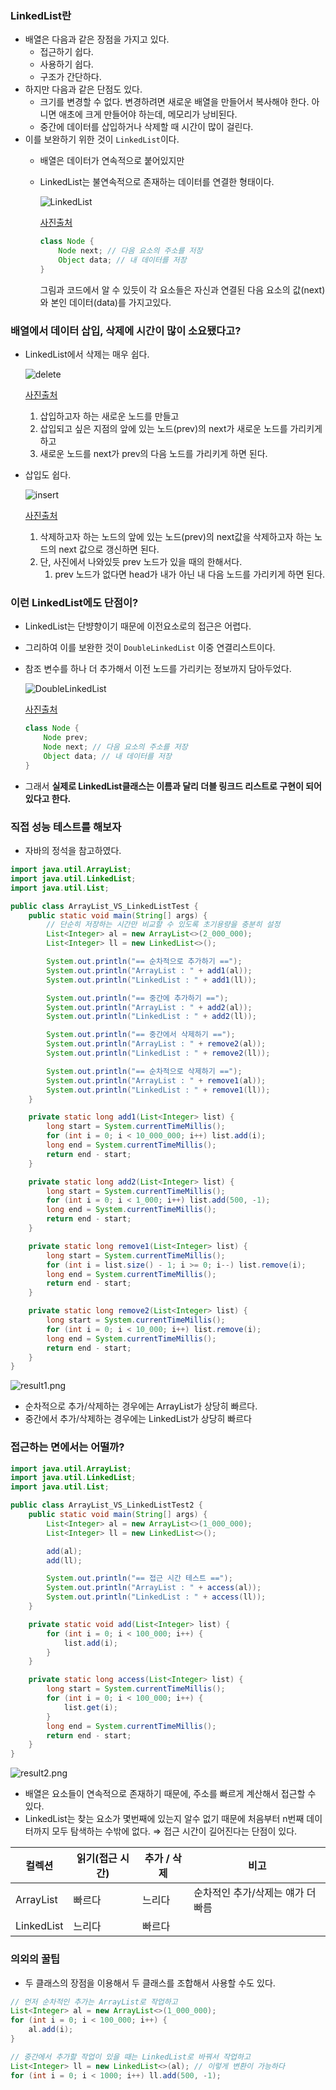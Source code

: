 ### LinkedList란

- 배열은 다음과 같은 장점을 가지고 있다.
    - 접근하기 쉽다.
    - 사용하기 쉽다.
    - 구조가 간단하다.
- 하지만 다음과 같은 단점도 있다.
    - 크기를 변경할 수 없다. 변경하려면 새로운 배열을 만들어서 복사해야 한다. 아니면 애초에 크게 만들어야 하는데, 메모리가 낭비된다.
    - 중간에 데이터를 삽입하거나 삭제할 때 시간이 많이 걸린다.
- 이를 보완하기 위한 것이 `LinkedList`이다.
    - 배열은 데이터가 연속적으로 붙어있지만
    - LinkedList는 불연속적으로 존재하는 데이터를 연결한 형태이다.

      ![LinkedList](../assets/LinkedList.png)

      [사진출처]([https://www.geeksforgeeks.org/what-is-linked-list/](https://www.geeksforgeeks.org/what-is-linked-list/))

        ```java
        class Node {
        	Node next; // 다음 요소의 주소를 저장
        	Object data; // 내 데이터를 저장
        }
        ```

      그림과 코드에서 알 수 있듯이 각 요소들은 자신과 연결된 다음 요소의 값(next)와 본인 데이터(data)를 가지고있다.


### 배열에서 데이터 삽입, 삭제에 시간이 많이 소요됐다고?

- LinkedList에서 삭제는 매우 쉽다.

  ![delete](../assets/delete.png)

  [사진출처]([http://dorson23.blogspot.com/2018/02/c-3-linkedlist.html](http://dorson23.blogspot.com/2018/02/c-3-linkedlist.html))

    1. 삽입하고자 하는 새로운 노드를 만들고
    2. 삽입되고 싶은 지점의 앞에 있는 노드(prev)의 next가 새로운 노드를 가리키게 하고
    3. 새로운 노드를 next가 prev의 다음 노드를 가리키게 하면 된다.
- 삽입도 쉽다.

  ![insert](../assets/insert.png)

  [사진출처]([http://dorson23.blogspot.com/2018/02/c-3-linkedlist.html](http://dorson23.blogspot.com/2018/02/c-3-linkedlist.html))

    1. 삭제하고자 하는 노드의 앞에 있는 노드(prev)의 next값을 삭제하고자 하는 노드의 next 값으로 갱신하면 된다.
    2. 단, 사진에서 나와있듯 prev 노드가 있을 때의 한해서다.
        1. prev 노드가 없다면 head가 내가 아닌 내 다음 노드를 가리키게 하면 된다.

### 이런 LinkedList에도 단점이?

- LinkedList는 단뱡향이기 때문에 이전요소로의 접근은 어렵다.
- 그리하여 이를 보완한 것이 `DoubleLinkedList` 이중 연결리스트이다.
- 참조 변수를 하나 더 추가해서 이전 노드를 가리키는 정보까지 담아두었다.

  ![DoubleLinkedList](../assets/DoubleLinkedList.png)

  [사진출처]([https://www.geeksforgeeks.org/what-is-linked-list/](https://www.geeksforgeeks.org/what-is-linked-list/))

    ```java
    class Node {
        Node prev;
        Node next; // 다음 요소의 주소를 저장
        Object data; // 내 데이터를 저장
    }
    ```

- 그래서 **실제로 LinkedList클래스는 이름과 달리 더블 링크드 리스트로 구현이 되어있다고 한다.**

### 직접 성능 테스트를 해보자

- 자바의 정석을 참고하였다.

```java
import java.util.ArrayList;
import java.util.LinkedList;
import java.util.List;

public class ArrayList_VS_LinkedListTest {
    public static void main(String[] args) {
        // 단순히 저장하는 시간만 비교할 수 있도록 초기용량을 충분히 설정
        List<Integer> al = new ArrayList<>(2_000_000);
        List<Integer> ll = new LinkedList<>();

        System.out.println("== 순차적으로 추가하기 ==");
        System.out.println("ArrayList : " + add1(al));
        System.out.println("LinkedList : " + add1(ll));

        System.out.println("== 중간에 추가하기 ==");
        System.out.println("ArrayList : " + add2(al));
        System.out.println("LinkedList : " + add2(ll));

        System.out.println("== 중간에서 삭제하기 ==");
        System.out.println("ArrayList : " + remove2(al));
        System.out.println("LinkedList : " + remove2(ll));

        System.out.println("== 순차적으로 삭제하기 ==");
        System.out.println("ArrayList : " + remove1(al));
        System.out.println("LinkedList : " + remove1(ll));
    }

    private static long add1(List<Integer> list) {
        long start = System.currentTimeMillis();
        for (int i = 0; i < 10_000_000; i++) list.add(i);
        long end = System.currentTimeMillis();
        return end - start;
    }

    private static long add2(List<Integer> list) {
        long start = System.currentTimeMillis();
        for (int i = 0; i < 1_000; i++) list.add(500, -1);
        long end = System.currentTimeMillis();
        return end - start;
    }

    private static long remove1(List<Integer> list) {
        long start = System.currentTimeMillis();
        for (int i = list.size() - 1; i >= 0; i--) list.remove(i);
        long end = System.currentTimeMillis();
        return end - start;
    }

    private static long remove2(List<Integer> list) {
        long start = System.currentTimeMillis();
        for (int i = 0; i < 10_000; i++) list.remove(i);
        long end = System.currentTimeMillis();
        return end - start;
    }
}
```

![result1.png](../assets/result1.png)

- 순차적으로 추가/삭제하는 경우에는 ArrayList가 상당히 빠르다.
- 중간에서 추가/삭제하는 경우에는 LinkedList가 상당히 빠르다

### 접근하는 면에서는 어떨까?

```java
import java.util.ArrayList;
import java.util.LinkedList;
import java.util.List;

public class ArrayList_VS_LinkedListTest2 {
    public static void main(String[] args) {
        List<Integer> al = new ArrayList<>(1_000_000);
        List<Integer> ll = new LinkedList<>();

        add(al);
        add(ll);

        System.out.println("== 접근 시간 테스트 ==");
        System.out.println("ArrayList : " + access(al));
        System.out.println("LinkedList : " + access(ll));
    }

    private static void add(List<Integer> list) {
        for (int i = 0; i < 100_000; i++) {
            list.add(i);
        }
    }

    private static long access(List<Integer> list) {
        long start = System.currentTimeMillis();
        for (int i = 0; i < 100_000; i++) {
            list.get(i);
        }
        long end = System.currentTimeMillis();
        return end - start;
    }
}
```

![result2.png](../assets/result2.png)

- 배열은 요소들이 연속적으로 존재하기 때문에, 주소를 빠르게 계산해서 접근할 수 있다.
- LinkedList는 찾는 요소가 몇번째에 있는지 알수 없기 때문에 처음부터 n번째 데이터까지 모두 탐색하는 수밖에 없다. ⇒ 접근 시간이 길어진다는 단점이 있다.

| 컬렉션 | 읽기(접근 시간) | 추가 / 삭제 | 비고 |
| --- | --- | --- | --- |
| ArrayList | 빠르다 | 느리다 | 순차적인 추가/삭제는 얘가 더 빠름 |
| LinkedList | 느리다 | 빠르다 |  |

### 의외의 꿀팁

- 두 클래스의 장점을 이용해서 두 클래스를 조합해서 사용할 수도 있다.

```java
// 먼저 순차적인 추가는 ArrayList로 작업하고
List<Integer> al = new ArrayList<>(1_000_000);
for (int i = 0; i < 100_000; i++) {
    al.add(i);
}

// 중간에서 추가할 작업이 있을 때는 LinkedList로 바꿔서 작업하고
List<Integer> ll = new LinkedList<>(al); // 이렇게 변환이 가능하다
for (int i = 0; i < 1000; i++) ll.add(500, -1);
```